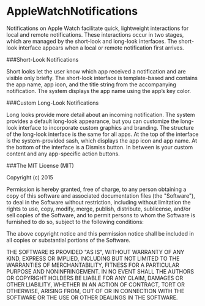 # AppleWatchNotifications

Notifications on Apple Watch facilitate quick, lightweight interactions for local and remote notifications. These interactions occur in two stages, which are managed by the short-look and long-look interfaces. The short-look interface appears when a local or remote notification first arrives. 

###Short-Look Notifications

Short looks let the user know which app received a notification and are visible only briefly. The short-look interface is template-based and contains the app name, app icon, and the title string from the accompanying notification. The system displays the app name using the app’s key color.

###Custom Long-Look Notifications

Long looks provide more detail about an incoming notification. The system provides a default long-look appearance, but you can customize the long-look interface to incorporate custom graphics and branding. The structure of the long-look interface is the same for all apps. At the top of the interface is the system-provided sash, which displays the app icon and app name. At the bottom of the interface is a Dismiss button. In between is your custom content and any app-specific action buttons.

###The MIT License (MIT)

Copyright (c) 2015

Permission is hereby granted, free of charge, to any person obtaining a copy
of this software and associated documentation files (the "Software"), to deal
in the Software without restriction, including without limitation the rights
to use, copy, modify, merge, publish, distribute, sublicense, and/or sell
copies of the Software, and to permit persons to whom the Software is
furnished to do so, subject to the following conditions:

The above copyright notice and this permission notice shall be included in
all copies or substantial portions of the Software.

THE SOFTWARE IS PROVIDED "AS IS", WITHOUT WARRANTY OF ANY KIND, EXPRESS OR
IMPLIED, INCLUDING BUT NOT LIMITED TO THE WARRANTIES OF MERCHANTABILITY,
FITNESS FOR A PARTICULAR PURPOSE AND NONINFRINGEMENT. IN NO EVENT SHALL THE
AUTHORS OR COPYRIGHT HOLDERS BE LIABLE FOR ANY CLAIM, DAMAGES OR OTHER
LIABILITY, WHETHER IN AN ACTION OF CONTRACT, TORT OR OTHERWISE, ARISING FROM,
OUT OF OR IN CONNECTION WITH THE SOFTWARE OR THE USE OR OTHER DEALINGS IN
THE SOFTWARE.
